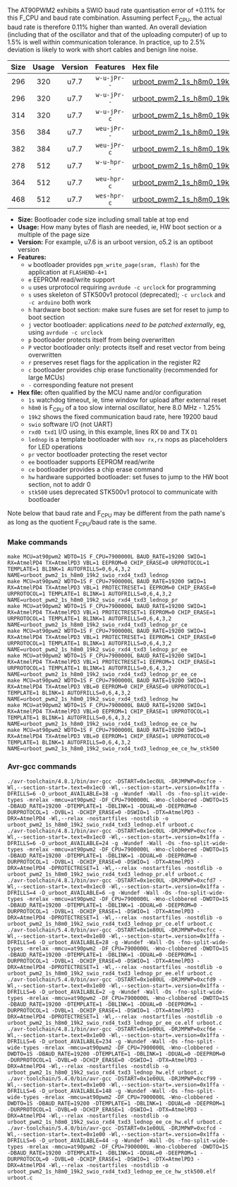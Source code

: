 The AT90PWM2 exhibits a SWIO baud rate quantisation error of +0.11% for this F_CPU and baud rate combination. Assuming perfect F<sub>CPU</sub>, the actual baud rate is therefore 0.11% higher than wanted. An overall deviation (including that of the oscillator and that of the uploading computer) of up to 1.5% is well within communication tolerance. In practice, up to 2.5% deviation is likely to work with short cables and benign line noise.

|Size|Usage|Version|Features|Hex file|
|:-:|:-:|:-:|:-:|:--|
|296|320|u7.7|`w-u-jPr--`|[urboot_pwm2_1s_h8m0_19k2_swio_rxd4_txd3_lednop.hex](https://raw.githubusercontent.com/stefanrueger/urboot.hex/main/mcus/at90pwm2/watchdog_1_s/internal_oscillator_h-1.25%25/%2B8m000000_hz/%2B%2B19k2_baud/uart0_rxd4_txd3/lednop/urboot_pwm2_1s_h8m0_19k2_swio_rxd4_txd3_lednop.hex)|
|296|320|u7.7|`w-u-jPr--`|[urboot_pwm2_1s_h8m0_19k2_swio_rxd4_txd3_lednop_pr.hex](https://raw.githubusercontent.com/stefanrueger/urboot.hex/main/mcus/at90pwm2/watchdog_1_s/internal_oscillator_h-1.25%25/%2B8m000000_hz/%2B%2B19k2_baud/uart0_rxd4_txd3/lednop/urboot_pwm2_1s_h8m0_19k2_swio_rxd4_txd3_lednop_pr.hex)|
|314|320|u7.7|`w-u-jPr-c`|[urboot_pwm2_1s_h8m0_19k2_swio_rxd4_txd3_lednop_pr_ce.hex](https://raw.githubusercontent.com/stefanrueger/urboot.hex/main/mcus/at90pwm2/watchdog_1_s/internal_oscillator_h-1.25%25/%2B8m000000_hz/%2B%2B19k2_baud/uart0_rxd4_txd3/lednop/urboot_pwm2_1s_h8m0_19k2_swio_rxd4_txd3_lednop_pr_ce.hex)|
|356|384|u7.7|`weu-jPr--`|[urboot_pwm2_1s_h8m0_19k2_swio_rxd4_txd3_lednop_pr_ee.hex](https://raw.githubusercontent.com/stefanrueger/urboot.hex/main/mcus/at90pwm2/watchdog_1_s/internal_oscillator_h-1.25%25/%2B8m000000_hz/%2B%2B19k2_baud/uart0_rxd4_txd3/lednop/urboot_pwm2_1s_h8m0_19k2_swio_rxd4_txd3_lednop_pr_ee.hex)|
|382|384|u7.7|`weu-jPr-c`|[urboot_pwm2_1s_h8m0_19k2_swio_rxd4_txd3_lednop_pr_ee_ce.hex](https://raw.githubusercontent.com/stefanrueger/urboot.hex/main/mcus/at90pwm2/watchdog_1_s/internal_oscillator_h-1.25%25/%2B8m000000_hz/%2B%2B19k2_baud/uart0_rxd4_txd3/lednop/urboot_pwm2_1s_h8m0_19k2_swio_rxd4_txd3_lednop_pr_ee_ce.hex)|
|278|512|u7.7|`w-u-hpr--`|[urboot_pwm2_1s_h8m0_19k2_swio_rxd4_txd3_lednop_hw.hex](https://raw.githubusercontent.com/stefanrueger/urboot.hex/main/mcus/at90pwm2/watchdog_1_s/internal_oscillator_h-1.25%25/%2B8m000000_hz/%2B%2B19k2_baud/uart0_rxd4_txd3/lednop/urboot_pwm2_1s_h8m0_19k2_swio_rxd4_txd3_lednop_hw.hex)|
|364|512|u7.7|`weu-hpr-c`|[urboot_pwm2_1s_h8m0_19k2_swio_rxd4_txd3_lednop_ee_ce_hw.hex](https://raw.githubusercontent.com/stefanrueger/urboot.hex/main/mcus/at90pwm2/watchdog_1_s/internal_oscillator_h-1.25%25/%2B8m000000_hz/%2B%2B19k2_baud/uart0_rxd4_txd3/lednop/urboot_pwm2_1s_h8m0_19k2_swio_rxd4_txd3_lednop_ee_ce_hw.hex)|
|468|512|u7.7|`wes-hpr-c`|[urboot_pwm2_1s_h8m0_19k2_swio_rxd4_txd3_lednop_ee_ce_hw_stk500.hex](https://raw.githubusercontent.com/stefanrueger/urboot.hex/main/mcus/at90pwm2/watchdog_1_s/internal_oscillator_h-1.25%25/%2B8m000000_hz/%2B%2B19k2_baud/uart0_rxd4_txd3/lednop/urboot_pwm2_1s_h8m0_19k2_swio_rxd4_txd3_lednop_ee_ce_hw_stk500.hex)|

- **Size:** Bootloader code size including small table at top end
- **Usage:** How many bytes of flash are needed, ie, HW boot section or a multiple of the page size
- **Version:** For example, u7.6 is an urboot version, o5.2 is an optiboot version
- **Features:**
  + `w` bootloader provides `pgm_write_page(sram, flash)` for the application at `FLASHEND-4+1`
  + `e` EEPROM read/write support
  + `u` uses urprotocol requiring `avrdude -c urclock` for programming
  + `s` uses skeleton of STK500v1 protocol (deprecated); `-c urclock` and `-c arduino` both work
  + `h` hardware boot section: make sure fuses are set for reset to jump to boot section
  + `j` vector bootloader: applications *need to be patched externally*, eg, using `avrdude -c urclock`
  + `p` bootloader protects itself from being overwritten
  + `P` vector bootloader only: protects itself and reset vector from being overwritten
  + `r` preserves reset flags for the application in the register R2
  + `c` bootloader provides chip erase functionality (recommended for large MCUs)
  + `-` corresponding feature not present
- **Hex file:** often qualified by the MCU name and/or configuration
  + `1s` watchdog timeout, ie, time window for upload after external reset
  + `h8m0` is F<sub>CPU</sub> of a too slow internal oscillator, here 8.0 MHz - 1.25%
  + `19k2` shows the fixed communication baud rate, here 19200 baud
  + `swio` software I/O (not UART)
  + `rxd0 txd1` I/O using, in this example, lines RX `D0` and TX `D1`
  + `lednop` is a template bootloader with `mov rx,rx` nops as placeholders for LED operations
  + `pr` vector bootloader protecting the reset vector
  + `ee` bootloader supports EEPROM read/write
  + `ce` bootloader provides a chip erase command
  + `hw` hardware supported bootloader: set fuses to jump to the HW boot section, not to addr 0
  + `stk500` uses deprecated STK500v1 protocol to communicate with bootloader


Note below that baud rate and F<sub>CPU</sub> may be different from the path name's as long as the quotient F<sub>CPU</sub>/baud rate is the same.

### Make commands
```
make MCU=at90pwm2 WDTO=1S F_CPU=7900000L BAUD_RATE=19200 SWIO=1 RX=AtmelPD4 TX=AtmelPD3 VBL=1 EEPROM=0 CHIP_ERASE=0 URPROTOCOL=1 TEMPLATE=1 BLINK=1 AUTOFRILLS=0,6,4,3,2 NAME=urboot_pwm2_1s_h8m0_19k2_swio_rxd4_txd3_lednop
make MCU=at90pwm2 WDTO=1S F_CPU=7900000L BAUD_RATE=19200 SWIO=1 RX=AtmelPD4 TX=AtmelPD3 VBL=1 PROTECTRESET=1 EEPROM=0 CHIP_ERASE=0 URPROTOCOL=1 TEMPLATE=1 BLINK=1 AUTOFRILLS=0,6,4,3,2 NAME=urboot_pwm2_1s_h8m0_19k2_swio_rxd4_txd3_lednop_pr
make MCU=at90pwm2 WDTO=1S F_CPU=7900000L BAUD_RATE=19200 SWIO=1 RX=AtmelPD4 TX=AtmelPD3 VBL=1 PROTECTRESET=1 EEPROM=0 CHIP_ERASE=1 URPROTOCOL=1 TEMPLATE=1 BLINK=1 AUTOFRILLS=0,6,4,3,2 NAME=urboot_pwm2_1s_h8m0_19k2_swio_rxd4_txd3_lednop_pr_ce
make MCU=at90pwm2 WDTO=1S F_CPU=7900000L BAUD_RATE=19200 SWIO=1 RX=AtmelPD4 TX=AtmelPD3 VBL=1 PROTECTRESET=1 EEPROM=1 CHIP_ERASE=0 URPROTOCOL=1 TEMPLATE=1 BLINK=1 AUTOFRILLS=0,6,4,3,2 NAME=urboot_pwm2_1s_h8m0_19k2_swio_rxd4_txd3_lednop_pr_ee
make MCU=at90pwm2 WDTO=1S F_CPU=7900000L BAUD_RATE=19200 SWIO=1 RX=AtmelPD4 TX=AtmelPD3 VBL=1 PROTECTRESET=1 EEPROM=1 CHIP_ERASE=1 URPROTOCOL=1 TEMPLATE=1 BLINK=1 AUTOFRILLS=0,6,4,3,2 NAME=urboot_pwm2_1s_h8m0_19k2_swio_rxd4_txd3_lednop_pr_ee_ce
make MCU=at90pwm2 WDTO=1S F_CPU=7900000L BAUD_RATE=19200 SWIO=1 RX=AtmelPD4 TX=AtmelPD3 VBL=0 EEPROM=0 CHIP_ERASE=0 URPROTOCOL=1 TEMPLATE=1 BLINK=1 AUTOFRILLS=0,6,4,3,2 NAME=urboot_pwm2_1s_h8m0_19k2_swio_rxd4_txd3_lednop_hw
make MCU=at90pwm2 WDTO=1S F_CPU=7900000L BAUD_RATE=19200 SWIO=1 RX=AtmelPD4 TX=AtmelPD3 VBL=0 EEPROM=1 CHIP_ERASE=1 URPROTOCOL=1 TEMPLATE=1 BLINK=1 AUTOFRILLS=0,6,4,3,2 NAME=urboot_pwm2_1s_h8m0_19k2_swio_rxd4_txd3_lednop_ee_ce_hw
make MCU=at90pwm2 WDTO=1S F_CPU=7900000L BAUD_RATE=19200 SWIO=1 RX=AtmelPD4 TX=AtmelPD3 VBL=0 EEPROM=1 CHIP_ERASE=1 URPROTOCOL=0 TEMPLATE=1 BLINK=1 AUTOFRILLS=0,6,4,3,2 NAME=urboot_pwm2_1s_h8m0_19k2_swio_rxd4_txd3_lednop_ee_ce_hw_stk500
```

### Avr-gcc commands
```
./avr-toolchain/4.8.1/bin/avr-gcc -DSTART=0x1ec0UL -DRJMPWP=0xcfce -Wl,--section-start=.text=0x1ec0 -Wl,--section-start=.version=0x1ffa -DFRILLS=6 -D_urboot_AVAILABLE=38 -g -Wundef -Wall -Os -fno-split-wide-types -mrelax -mmcu=at90pwm2 -DF_CPU=7900000L -Wno-clobbered -DWDTO=1S -DBAUD_RATE=19200 -DTEMPLATE=1 -DBLINK=1 -DDUAL=0 -DEEPROM=0 -DURPROTOCOL=1 -DVBL=1 -DCHIP_ERASE=0 -DSWIO=1 -DTX=AtmelPD3 -DRX=AtmelPD4 -Wl,--relax -nostartfiles -nostdlib -o urboot_pwm2_1s_h8m0_19k2_swio_rxd4_txd3_lednop.elf urboot.c
./avr-toolchain/4.8.1/bin/avr-gcc -DSTART=0x1ec0UL -DRJMPWP=0xcfce -Wl,--section-start=.text=0x1ec0 -Wl,--section-start=.version=0x1ffa -DFRILLS=6 -D_urboot_AVAILABLE=24 -g -Wundef -Wall -Os -fno-split-wide-types -mrelax -mmcu=at90pwm2 -DF_CPU=7900000L -Wno-clobbered -DWDTO=1S -DBAUD_RATE=19200 -DTEMPLATE=1 -DBLINK=1 -DDUAL=0 -DEEPROM=0 -DURPROTOCOL=1 -DVBL=1 -DCHIP_ERASE=0 -DSWIO=1 -DTX=AtmelPD3 -DRX=AtmelPD4 -DPROTECTRESET=1 -Wl,--relax -nostartfiles -nostdlib -o urboot_pwm2_1s_h8m0_19k2_swio_rxd4_txd3_lednop_pr.elf urboot.c
./avr-toolchain/4.8.1/bin/avr-gcc -DSTART=0x1ec0UL -DRJMPWP=0xcfd7 -Wl,--section-start=.text=0x1ec0 -Wl,--section-start=.version=0x1ffa -DFRILLS=4 -D_urboot_AVAILABLE=6 -g -Wundef -Wall -Os -fno-split-wide-types -mrelax -mmcu=at90pwm2 -DF_CPU=7900000L -Wno-clobbered -DWDTO=1S -DBAUD_RATE=19200 -DTEMPLATE=1 -DBLINK=1 -DDUAL=0 -DEEPROM=0 -DURPROTOCOL=1 -DVBL=1 -DCHIP_ERASE=1 -DSWIO=1 -DTX=AtmelPD3 -DRX=AtmelPD4 -DPROTECTRESET=1 -Wl,--relax -nostartfiles -nostdlib -o urboot_pwm2_1s_h8m0_19k2_swio_rxd4_txd3_lednop_pr_ce.elf urboot.c
./avr-toolchain/5.4.0/bin/avr-gcc -DSTART=0x1e80UL -DRJMPWP=0xcfcc -Wl,--section-start=.text=0x1e80 -Wl,--section-start=.version=0x1ffa -DFRILLS=6 -D_urboot_AVAILABLE=28 -g -Wundef -Wall -Os -fno-split-wide-types -mrelax -mmcu=at90pwm2 -DF_CPU=7900000L -Wno-clobbered -DWDTO=1S -DBAUD_RATE=19200 -DTEMPLATE=1 -DBLINK=1 -DDUAL=0 -DEEPROM=1 -DURPROTOCOL=1 -DVBL=1 -DCHIP_ERASE=0 -DSWIO=1 -DTX=AtmelPD3 -DRX=AtmelPD4 -DPROTECTRESET=1 -Wl,--relax -nostartfiles -nostdlib -o urboot_pwm2_1s_h8m0_19k2_swio_rxd4_txd3_lednop_pr_ee.elf urboot.c
./avr-toolchain/5.4.0/bin/avr-gcc -DSTART=0x1e80UL -DRJMPWP=0xcfd9 -Wl,--section-start=.text=0x1e80 -Wl,--section-start=.version=0x1ffa -DFRILLS=6 -D_urboot_AVAILABLE=2 -g -Wundef -Wall -Os -fno-split-wide-types -mrelax -mmcu=at90pwm2 -DF_CPU=7900000L -Wno-clobbered -DWDTO=1S -DBAUD_RATE=19200 -DTEMPLATE=1 -DBLINK=1 -DDUAL=0 -DEEPROM=1 -DURPROTOCOL=1 -DVBL=1 -DCHIP_ERASE=1 -DSWIO=1 -DTX=AtmelPD3 -DRX=AtmelPD4 -DPROTECTRESET=1 -Wl,--relax -nostartfiles -nostdlib -o urboot_pwm2_1s_h8m0_19k2_swio_rxd4_txd3_lednop_pr_ee_ce.elf urboot.c
./avr-toolchain/4.8.1/bin/avr-gcc -DSTART=0x1e00UL -DRJMPWP=0xcf6e -Wl,--section-start=.text=0x1e00 -Wl,--section-start=.version=0x1ffa -DFRILLS=6 -D_urboot_AVAILABLE=234 -g -Wundef -Wall -Os -fno-split-wide-types -mrelax -mmcu=at90pwm2 -DF_CPU=7900000L -Wno-clobbered -DWDTO=1S -DBAUD_RATE=19200 -DTEMPLATE=1 -DBLINK=1 -DDUAL=0 -DEEPROM=0 -DURPROTOCOL=1 -DVBL=0 -DCHIP_ERASE=0 -DSWIO=1 -DTX=AtmelPD3 -DRX=AtmelPD4 -Wl,--relax -nostartfiles -nostdlib -o urboot_pwm2_1s_h8m0_19k2_swio_rxd4_txd3_lednop_hw.elf urboot.c
./avr-toolchain/5.4.0/bin/avr-gcc -DSTART=0x1e00UL -DRJMPWP=0xcf99 -Wl,--section-start=.text=0x1e00 -Wl,--section-start=.version=0x1ffa -DFRILLS=6 -D_urboot_AVAILABLE=148 -g -Wundef -Wall -Os -fno-split-wide-types -mrelax -mmcu=at90pwm2 -DF_CPU=7900000L -Wno-clobbered -DWDTO=1S -DBAUD_RATE=19200 -DTEMPLATE=1 -DBLINK=1 -DDUAL=0 -DEEPROM=1 -DURPROTOCOL=1 -DVBL=0 -DCHIP_ERASE=1 -DSWIO=1 -DTX=AtmelPD3 -DRX=AtmelPD4 -Wl,--relax -nostartfiles -nostdlib -o urboot_pwm2_1s_h8m0_19k2_swio_rxd4_txd3_lednop_ee_ce_hw.elf urboot.c
./avr-toolchain/5.4.0/bin/avr-gcc -DSTART=0x1e00UL -DRJMPWP=0xcfcd -Wl,--section-start=.text=0x1e00 -Wl,--section-start=.version=0x1ffa -DFRILLS=6 -D_urboot_AVAILABLE=44 -g -Wundef -Wall -Os -fno-split-wide-types -mrelax -mmcu=at90pwm2 -DF_CPU=7900000L -Wno-clobbered -DWDTO=1S -DBAUD_RATE=19200 -DTEMPLATE=1 -DBLINK=1 -DDUAL=0 -DEEPROM=1 -DURPROTOCOL=0 -DVBL=0 -DCHIP_ERASE=1 -DSWIO=1 -DTX=AtmelPD3 -DRX=AtmelPD4 -Wl,--relax -nostartfiles -nostdlib -o urboot_pwm2_1s_h8m0_19k2_swio_rxd4_txd3_lednop_ee_ce_hw_stk500.elf urboot.c
```


